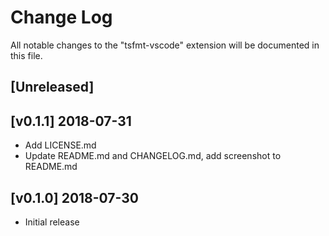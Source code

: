 # Change Log
All notable changes to the "tsfmt-vscode" extension will be documented in this file.

## [Unreleased]

## [v0.1.1] 2018-07-31
- Add LICENSE.md
- Update README.md and CHANGELOG.md, add screenshot to README.md

## [v0.1.0] 2018-07-30
- Initial release

